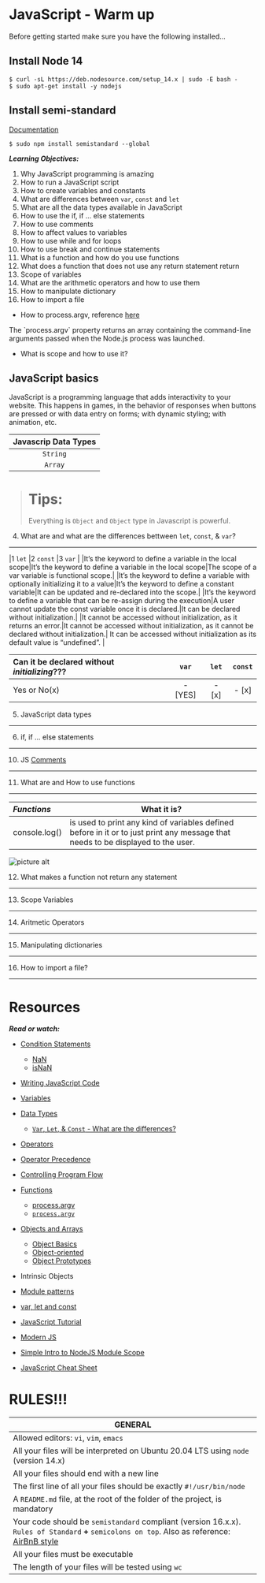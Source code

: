 JavaScript - Warm up
====================

Before getting started make sure you have the following installed...

## Install Node 14

```
$ curl -sL https://deb.nodesource.com/setup_14.x | sudo -E bash -
$ sudo apt-get install -y nodejs
```

## Install semi-standard
[Documentation](https://github.com/standard/semistandard)

```
$ sudo npm install semistandard --global
```

***Learning Objectives:***
1. Why JavaScript programming is amazing
2. How to run a JavaScript script
3. How to create variables and constants
4. What are differences between `var`, `const` and `let`
5. What are all the data types available in JavaScript
6. How to use the if, if ... else statements
7. How to use comments
8. How to affect values to variables
9. How to use while and for loops
10. How to use break and continue statements
11. What is a function and how do you use functions
12. What does a function that does not use any return statement return
13. Scope of variables
14. What are the arithmetic operators and how to use them
15. How to manipulate dictionary
16. How to import a file

* How to process.argv, reference [here](https://nodejs.org/api/process.html#process_process_argv)

<p>
The `process.argv` property returns an array containing the command-line arguments passed when the Node.js process was launched.
</p>

* What is scope and how to use it?


JavaScript basics
------------------
<p>
JavaScript is a programming language that adds interactivity to your website. This happens in games, in the behavior of responses when buttons are pressed or with data entry on forms; with dynamic styling; with animation, etc.
</p>

|Javascrip Data Types|
|:------------------:|
|`String`|
|`Array`|

> # Tips:
> Everything is `Object` and `Object` type in Javascript is powerful.

4. What are and what are the differences bettween `let`, `const`, & `var`?
------------------------------------------------------------------------------

|1 `let` |2 `const` |3 `var` |
|It’s the keyword to define a variable in the local scope|It’s the keyword to define a variable in the local scope|The scope of a var variable is functional scope.|
|It’s the keyword to define a variable with optionally initializing it to a value|It’s the keyword to define a constant variable|It can be updated and re-declared into the scope.|
|It’s the keyword to define a variable that can be re-assign during the execution|A user cannot update the const variable once it is declared.|It can be declared without initialization.|
|It cannot be accessed without initialization, as it returns an error.|It cannot be accessed without initialization, as it cannot be declared without initialization.| It can be accessed without initialization as its default value is “undefined”. |


|Can it be declared without ***initializing***???| `var` | `let` | `const` |
|:----------------|:----:|:----:|:----:|
|Yes or No(x)|- [YES] | - [x] | - [x] |

5. JavaScript data types
------------------------
<p>
</p>


6. if, if ... else statements
-----------------------------



10. JS [Comments](https://www.w3schools.com/js/js_comments.asp)
-------------------------------------------------------

<p>
</p>

11. What are and How to use functions
-------------------------------------

|***Functions***| What it is? |
|:--------------|-------------|
|console.log()| is used to print any kind of variables defined before in it or to just print any message that needs to be displayed to the user.|

![picture alt](https://snook.ca/files/prototype_1.5.0_snookca.png)

12. What makes a function not return any statement
--------------------------------------------------

13. Scope Variables
-----------------

14. Aritmetic Operators
----------------------

15. Manipulating dictionaries
----------------------------

16. How to import a file?
----------------------------

Resources
===========
***Read or watch:***

* [Condition Statements]()
  * [NaN](https://developer.mozilla.org/en-US/docs/Web/JavaScript/Reference/Global_Objects/NaN)
  * [isNaN](https://developer.mozilla.org/en-US/docs/Web/JavaScript/Reference/Global_Objects/isNaN)

* [Writing JavaScript Code](https://developer.mozilla.org/en-US/docs/Learn/Getting_started_with_the_web/JavaScript_basics)
* [Variables](https://developer.mozilla.org/en-US/docs/Learn/JavaScript/First_steps/Variables)
* [Data Types](https://developer.mozilla.org/en-US/docs/Web/JavaScript/Data_structures)
  - [`Var`, `Let`, & `Const` - What are the differences?](https://www.freecodecamp.org/news/var-let-and-const-whats-the-difference/)
* [Operators](https://developer.mozilla.org/en-US/docs/Learn/Getting_started_with_the_web/JavaScript_basics#operators)
* [Operator Precedence](https://developer.mozilla.org/en-US/docs/Web/JavaScript/Reference/Operators/Operator_Precedence)
* [Controlling Program Flow](https://developer.mozilla.org/en-US/docs/Web/JavaScript/Guide/Control_flow_and_error_handling)
* [Functions](https://developer.mozilla.org/en-US/docs/Learn/JavaScript/Building_blocks/Functions)
  - [process.argv](https://nodejs.org/api/process.html#processargv)
  - [`process.argv`](https://nodejs.org/api/process.html#process_process_argv)
* [Objects and Arrays](https://developer.mozilla.org/en-US/docs/Learn/JavaScript/Objects)
  - [Object Basics](https://developer.mozilla.org/en-US/docs/Learn/JavaScript/Objects/Basics)
  - [Object-oriented](https://developer.mozilla.org/en-US/docs/Learn/JavaScript/Objects/Object-oriented_JS)
  - [Object Prototypes](https://developer.mozilla.org/en-US/docs/Learn/JavaScript/Objects/Object_prototypes)
* Intrinsic Objects
* [Module patterns](https://darrenderidder.github.io/talks/ModulePatterns/#/)
* [var, let and const](https://www.youtube.com/watch?v=sjyJBL5fkp8)
* [JavaScript Tutorial](https://www.youtube.com/watch?v=vZBCTc9zHtI)
* [Modern JS](https://github.com/mbeaudru/modern-js-cheatsheet)
* [Simple Intro to NodeJS Module Scope](https://51elliot.blogspot.com/2012/01/simple-intro-to-nodejs-module-scope.html)
* [JavaScript Cheat Sheet](https://cheatography.com/davechild/cheat-sheets/javascript/)

RULES!!!
===========

|**GENERAL**|
|-----------|
|Allowed editors: `vi`, `vim`, `emacs`|
|All your files will be interpreted on Ubuntu 20.04 LTS using `node` (version 14.x)|
|All your files should end with a new line|
|The first line of all your files should be exactly `#!/usr/bin/node` |
|A `README.md` file, at the root of the folder of the project, is mandatory|
|Your code should be `semistandard` compliant (version 16.x.x). `Rules of Standard` **+** `semicolons on top`. Also as reference: [AirBnB style](https://github.com/airbnb/javascript)|
|All your files must be executable|
|The length of your files will be tested using `wc`|

